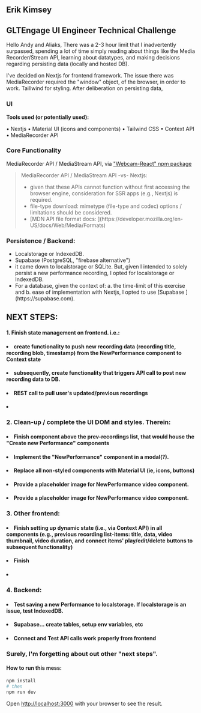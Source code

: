 
## Erik Kimsey
## GLTEngage UI Engineer Technical Challenge

Hello Andy and Aliaks,
There was a 2-3 hour limit that I inadvertently surpassed, spending a lot of time simply reading about things like the Media Recorder/Stream API, learning about datatypes, and making decisions regarding persisting data (locally and hosted DB). 

I've decided on Nextjs for frontend framework.  The issue there was MediaRecorder required the "window" object, of the browser, in order to work.  Taillwind for styling.  After deliberation on persisting data, 

### UI
**Tools used (or potentially used):**

• Nextjs
• Material UI (icons and components)
• Tailwind CSS
• Context API
• MediaRecorder API


### Core Functionality

MediaRecorder API / MediaStream API, via ["Webcam-React" npm package](https://www.npmjs.com/package/react-webcam)


> MediaRecorder API / MediaStream API -vs- Nextjs: 
> <ul>
> <li>given that these APIs cannot function without first accessing the browser engine, consideration for SSR apps (e.g., Nextjs) is required.  </li> 
> <li>file-type download: mimetype (file-type and codec) options / limitations should be considered.  </li>
> <li>[MDN API file format docs: ](https://developer.mozilla.org/en-US/docs/Web/Media/Formats) </li>
> </ul> 


### Persistence / Backend:
<ul>
<li>Localstorage or IndexedDB.</li>
<li>Supabase (PostgreSQL, "firebase alternative")</li>
<li>it came down to localstorage or SQLite.  But, given I intended to solely persist a new performance recording, I opted for localstorage or IndexedDB.</li>
<li>For a database, given the context of: a. the time-limit of this exercise and b. ease of implementation with Nextjs, I opted to use [Supabase ](https://supabase.com).</li>
</ul>


## NEXT STEPS:
#### 1. Finish state management on frontend. i.e.:
#### <ul>
#### <li>create functionality to push new recording data (recording title, recording blob, timestamp) from the NewPerformance component to Context state</li>
#### <li>subsequently, create functionality that triggers API call to post new recording data to DB. </li>
#### <li>REST call to pull user's updated/previous recordings </li>
#### <li>  </li>
#### </ul>


### 2. Clean-up / complete the UI DOM and styles. Therein:
#### <ul>
#### <li> Finish component above the prev-recordings list, that would house the "Create new Performance" components</li>
#### <li>Implement the "NewPerformance" component in a modal(?).</li>
#### <li>Replace all non-styled components with Material UI (ie, icons, buttons)</li>
#### <li>Provide a placeholder image for NewPerformance video component.</li>
#### <li>Provide a placeholder image for NewPerformance video component.</li>
#### </ul>


### 3. Other frontend:
#### <ul>
#### <li>Finish setting up dynamic state (i.e., via Context API) in all components (e.g., previous recording list-items: title, data, video thumbnail, video duration, and connect items' play/edit/delete buttons to subsequent functionality)</li>
#### <li> Finish  </li>
#### <li>  </li>
#### </ul>


### 4. Backend:
#### <ul>
#### <li>Test saving a new Performance to localstorage.  If localstorage is an issue, test IndexedDB.</li>
#### <li>Supabase... create tables, setup env variables, etc</li>
#### <li> Connect and Test API calls work properly from frontend </li>
#### </ul>

### Surely, I'm forgetting about out other "next steps".

#### How to run this mess:
```bash
npm install
# then
npm run dev
```

Open [http://localhost:3000](http://localhost:3000) with your browser to see the result.
 
 
